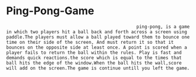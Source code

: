 # Ping-Pong-Game
                                                     ping-pong, is a game  in which two players hit a ball back and forth across a screen using paddle.The players must allow a ball played toward them to bounce one time on their side of the screen, And must return it so that it bounces on the opposite side at least once. A point is scored when a player fails to return the ball within the rules. Play is fast and demands quick reactions.the score which is equal to the times that ball hits the edge of the window.When the ball hits the wall,score will add on the screen.The game is continue untill you left the game.

